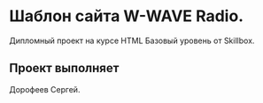 # Шаблон сайта W-WAVE Radio.

Дипломный проект на курсе HTML Базовый уровень от Skillbox.

## Проект выполняет

Дорофеев Сергей.

